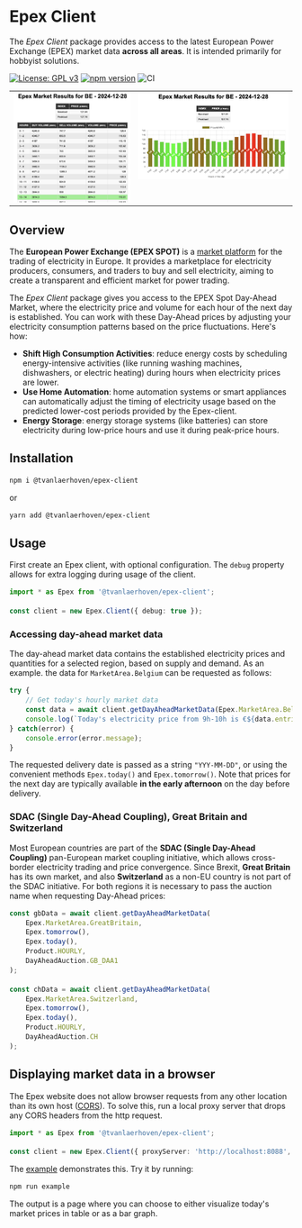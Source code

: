 # Epex Client

The *Epex Client* package provides access to the latest European Power Exchange (EPEX) market data **across all areas**.
It is intended primarily for hobbyist solutions.

[![License: GPL v3](https://img.shields.io/badge/License-GPLv3-blue.svg)](https://www.gnu.org/licenses/gpl-3.0)
[![npm version](https://img.shields.io/npm/v/@tvanlaerhoven/epex-client)](https://www.npmjs.com/package/@tvanlaerhoven/epex-client)
![CI](https://github.com/tvanlaerhoven/epex-client/actions/workflows/ci.yml/badge.svg)

<table>
  <tr>
    <td style="vertical-align: top;">
      <img src="./docs/table.png" alt="Market Prices" width="350"/>
    </td>
    <td style="vertical-align: top;">
      <img src="./docs/bars.png" alt="Market Prices" width="450"/>
    </td>
  </tr>
</table>

## Overview

The **European Power Exchange (EPEX SPOT)** is a [market platform](https://www.epexspot.com/) for 
the trading of electricity in Europe. 
It provides a marketplace for electricity producers, consumers, and traders to buy and sell electricity, 
aiming to create a transparent and efficient market for power trading. 

The *Epex Client* package gives you access to the EPEX Spot Day-Ahead Market, where the electricity price and volume
for each hour of the next day is established.
You can work with these Day-Ahead prices by adjusting your electricity consumption patterns based on the price 
fluctuations. Here's how:

- **Shift High Consumption Activities**: reduce energy costs by scheduling energy-intensive activities (like running washing machines, dishwashers, or electric heating) during hours when electricity prices are lower.
- **Use Home Automation**: home automation systems or smart appliances can automatically adjust the timing of electricity usage based on the predicted lower-cost periods provided by the Epex-client.
- **Energy Storage**: energy storage systems (like batteries) can store electricity during low-price hours and use it during peak-price hours.

## Installation

```sh
npm i @tvanlaerhoven/epex-client
```

or

```sh
yarn add @tvanlaerhoven/epex-client
```

## Usage

First create an Epex client, with optional configuration.
The `debug` property allows for extra logging during usage of the client.

```typescript
import * as Epex from '@tvanlaerhoven/epex-client';

const client = new Epex.Client({ debug: true });
```

### Accessing day-ahead market data

The day-ahead market data contains the established electricity prices and quantities for a selected region, 
based on supply and demand. As an example. the data for `MarketArea.Belgium` can be requested as follows:

```typescript
try {
    // Get today's hourly market data
    const data = await client.getDayAheadMarketData(Epex.MarketArea.Belgium, Epex.today());
    console.log(`Today's electricity price from 9h-10h is €${data.entries[9].price}`);
} catch(error) {
    console.error(error.message);
}
```

The requested delivery date is passed as a string `"YYY-MM-DD"`, or using the convenient methods `Epex.today()` and
`Epex.tomorrow()`. 
Note that prices for the next day are typically available **in the early afternoon** on the day before delivery.

### SDAC (Single Day-Ahead Coupling), Great Britain and Switzerland

Most European countries are part of the **SDAC (Single Day-Ahead Coupling)** pan-European market coupling initiative,
which allows cross-border electricity trading and price convergence.
Since Brexit, **Great Britain** has its own market, and also **Switzerland** as a non-EU country is not part of the
SDAC initiative. For both regions it is necessary to pass the auction name when requesting Day-Ahead prices:

```typescript
const gbData = await client.getDayAheadMarketData(
    Epex.MarketArea.GreatBritain, 
    Epex.tomorrow(), 
    Epex.today(), 
    Product.HOURLY,
    DayAheadAuction.GB_DAA1
);

const chData = await client.getDayAheadMarketData(
    Epex.MarketArea.Switzerland, 
    Epex.tomorrow(), 
    Epex.today(),
    Product.HOURLY,
    DayAheadAuction.CH
);
```

## Displaying market data in a browser

The Epex website does not allow browser requests from any other location than its own host 
([CORS](https://en.wikipedia.org/wiki/Cross-origin_resource_sharing)). To solve this, run a local
proxy server that drops any CORS headers from the http request.

```typescript
import * as Epex from '@tvanlaerhoven/epex-client';

const client = new Epex.Client({ proxyServer: 'http://localhost:8088', debug: true });
```

The [example](https://github.com/tvanlaerhoven/epex-client/tree/main/example) demonstrates this. Try it by running:

```sh
npm run example
```

The output is a page where you can choose to either visualize today's market prices in table or as a bar graph.




